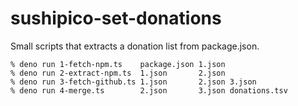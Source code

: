 # sushipico-set-donations
Small scripts that extracts a donation list from package.json.

```
% deno run 1-fetch-npm.ts    package.json 1.json
% deno run 2-extract-npm.ts  1.json       2.json
% deno run 3-fetch-github.ts 1.json       2.json 3.json
% deno run 4-merge.ts        2.json       3.json donations.tsv
```
